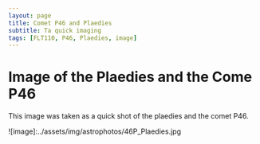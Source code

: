 ```yaml
---
layout: page
title: Comet P46 and Plaedies
subtitle: Ta quick imaging
tags: [FLT110, P46, Plaedies, image]
---
```


# Image of the Plaedies and the Come P46

This image was taken as a quick shot of the plaedies and the comet P46.

![image]:../assets/img/astrophotos/46P_Plaedies.jpg
